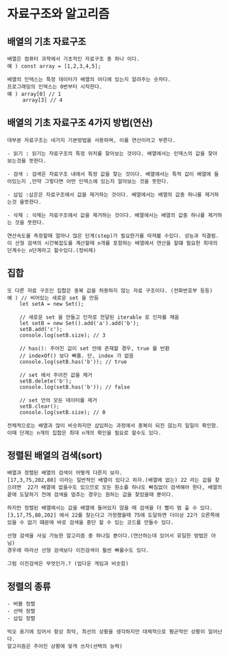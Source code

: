 # 자료구조와 알고리즘

## 배열의 기초 자료구조
    배열은 컴퓨터 과학에서 기초적인 자료구조 중 하나 이다.
    예 ) const array = [1,2,3,4,5];
    
    배열의 인덱스는 특정 데이터가 배열의 어디에 있는지 알려주는 숫자다.
    프로그래밍의 인덱스는 0번부터 시작한다.
    예 ) array[0] // 1
         array[3] // 4
## 배열의 기초 자료구조 4가지 방법(연산)
    대부분 자료구조는 네가지 기본방법을 사용하며, 이를 연산이라고 부른다.

    - 읽기 : 읽기는 자료구조의 특정 위치를 찾아보는 것이다. 배열에서는 인덱스의 값을 찾아 보는것을 뜻한다.

    - 검색 : 검색은 자료구조 내에서 특정 값을 찾는 것이다. 배열에서는 특적 값이 배열에 들어있는지 ,만약 그렇다면 어떤 인덱스에 있는지 알아보는 것을 뜻한다.

    - 삽입 :삽은은 자료구조에서 값을 제거하는 것이다. 배열에서는 배열의 값중 하니를 제거하는것 을뜻한다. 

    - 삭제 : 삭제는 자료구조에서 값을 제거하는 것이다. 배열에서는 배열의 값중 하나를 제거하는 것을 뜻한다.
    
    연산속도를 측정할때 얼마나 많은 단계(step)가 필요한가를 따져볼 수있다. 성능과 직결됨.
    이 선형 검색의 시간복잡도를 계산할때 n개를 포함하는 배열에서 연산을 할떄 필요한 최대의 단계수는 n단계라고 할수있다.(정비례)

## 집합
    또 다른 자료 구조인 집합은 중복 값을 허용하지 않는 자료 구조이다. (전화번호부 등등)
    예 ) // 비어있는 새로운 set 을 만듬
        let setA = new Set();
    
        // 새로운 set 을 만들고 인자로 전달된 iterable 로 인자를 채움
        let setB = new Set().add('a').add('b');
        setB.add('c');
        console.log(setB.size); // 3
        
        // has(): 주어진 값이 set 안에 존재할 경우, true 를 반환
        // indexOf() 보다 빠름. 단, index 가 없음
        console.log(setB.has('b')); // true
        
        // set 에서 주어진 값을 제거
        setB.delete('b');
        console.log(setB.has('b')); // false
        
        // set 안의 모든 데이터를 제거
        setB.clear();
        console.log(setB.size); // 0

    전체적으로는 배열과 많이 비슷하지만 삽입하는 과정에서 중복이 되진 않는지 일일이 확인함.
    이때 단계는 n개의 집합은 최대 n개의 확인을 필요로 할수도 있다.

## 정렬된 배열의 검색(sort)
    배열과 정렬된 배열의 검색이 어떻게 다른지 보자.
    [17,3,75,202,80] 이라는 일반적인 배열이 있다고 하자.(배열에 없는) 22 라는 값을 찾으려면  22가 배열에 없을수도 있으므로 모든 원소를 하나도 빠짐없이 검색해야 한다, 배열의 끝에 도달하기 전에 검색을 멈추는 경우는 원하는 값을 찾았을때 뿐이다.

    하지만 정렬된 배열에서는 값을 배열에 들어있지 않을 때 검색을 더 빨리 멈 출 수 있다. 
    [3,17,75,80,202] 에서 22를 찾는다고 가정했을때 75에 도달하면 더이상 22가 오른쪽에 있을 수 없기 떄문에 바로 검색을 중단 할 수 있는 코드를 만들수 있다.
    
    선형 검색을 사실 가능한 알고리즘 중 하나일 뿐이다.(연산하는데 있어서 유일한 방법은 아님)
    경우에 따라선 선형 검색보다 이진검색이 훨씬 빠를수도 있다.

    그럼 이진검색은 무엇인가.? (업다운 게임과 비슷함)

## 정렬의 종류
    - 버블 정렬
    - 선택 정렬
    - 삽입 정렬

    빅오 표기에 있어서 항상 최악, 최선의 상황을 생각하지만 대체적으로 평균적인 상황이 일어난다.
    알고리즘은 주어진 상황에 맞게 쓰자(선택의 능력)